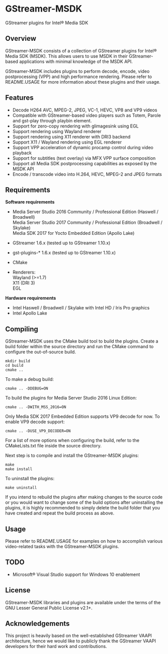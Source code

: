 GStreamer-MSDK
==============
GStreamer plugins for Intel&reg; Media SDK


Overview
--------
GStreamer-MSDK consists of a collection of GStreamer plugins for Intel&reg; Media SDK (MSDK).
This allows users to use MSDK in their GStreamer-based applications with minimal knowledge of 
the MSDK API.

GStreamer-MSDK includes plugins to perform decode, encode, video postprocessing (VPP)
and high performance rendering. Please refer to README.USAGE for more information about these
plugins and their usage.


Features
--------
 - Decode H264 AVC, MPEG-2, JPEG, VC-1, HEVC, VP8 and VP9 videos
 - Compatible with GStreamer-based video players such as Totem, Parole and gst-play
   through playbin element.
 - Support for zero-copy rendering with glimagesink using EGL
 - Support rendering using Wayland renderer
 - Support rendering using X11 renderer with DRI3 backend
 - Support X11 / Wayland rendering using EGL renderer
 - Support VPP acceleration of dynamic procamp control during video playback
 - Support for subtitles (text overlay) via MFX VPP surface composition
 - Support all Media SDK postprocessing capabilities as exposed by the MSDK API
 - Encode / transcode video into H.264, HEVC, MPEG-2 and JPEG formats


Requirements
------------

**Software requirements**

  * Media Server Studio 2016 Community / Professional Edition (Haswell / Broadwell)  
    Media Server Studio 2017 Community / Professional Edition (Broadwell / Skylake)  
    Media SDK 2017 for Yocto Embedded Edition (Apollo Lake)
  * GStreamer 1.6.x (tested up to GStreamer 1.10.x)
  * gst-plugins-* 1.6.x (tested up to GStreamer 1.10.x)
  * CMake
 
  * Renderers:  
    Wayland (>=1.7)  
    X11 (DRI 3)  
    EGL

**Hardware requirements**

  * Intel Haswell / Broadwell / Skylake with Intel HD / Iris Pro graphics
  * Intel Apollo Lake


Compiling
---------
GStreamer-MSDK uses the CMake build tool to build the plugins.
Create a build folder within the source directory and run the CMake
command to configure the out-of-source build.

	mkdir build
	cd build
	cmake ..

To make a debug build:

	cmake .. -DDEBUG=ON
		
To build the plugins for Media Server Studio 2016 Linux Edition:

	cmake .. -DWITH_MSS_2016=ON

Only Media SDK 2017 Embedded Edition supports VP9 decode for now. To enable VP9 decode support:

	cmake .. -DUSE_VP9_DECODER=ON

For a list of more options when configuring the build, refer to the CMakeLists.txt file inside the source directory.

Next step is to compile and install the GStreamer-MSDK plugins:

	make
	make install

To uninstall the plugins:

	make uninstall

If you intend to rebuild the plugins after making changes to the source code or you would
want to change some of the build options after uninstalling the plugins, it is highly recommended to
simply delete the build folder that you have created and repeat the build process as above.


Usage
-----
Please refer to README.USAGE for examples on how to accomplish various
video-related tasks with the GStreamer-MSDK plugins.


TODO
----
 - Microsoft&reg; Visual Studio support for Windows 10 enablement


License
-------
GStreamer-MSDK libraries and plugins are available under the
terms of the GNU Lesser General Public License v2.1+.


Acknowledgements
----------------
This project is heavily based on the well-established GStreamer VAAPI architecture, hence we would
like to publicly thank the GStreamer VAAPI developers for their hard work and contributions.

